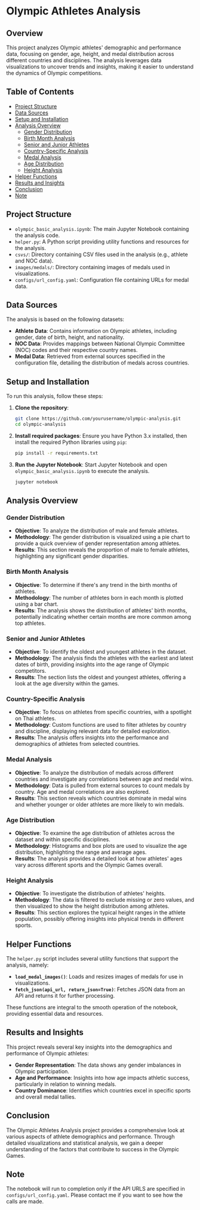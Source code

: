 
# Olympic Athletes Analysis

## Overview

This project analyzes Olympic athletes' demographic and performance data, focusing on gender, age, height, and medal distribution across different countries and disciplines. The analysis leverages data visualizations to uncover trends and insights, making it easier to understand the dynamics of Olympic competitions.

## Table of Contents

- [Project Structure](#project-structure)
- [Data Sources](#data-sources)
- [Setup and Installation](#setup-and-installation)
- [Analysis Overview](#analysis-overview)
  - [Gender Distribution](#gender-distribution)
  - [Birth Month Analysis](#birth-month-analysis)
  - [Senior and Junior Athletes](#senior-and-junior-athletes)
  - [Country-Specific Analysis](#country-specific-analysis)
  - [Medal Analysis](#medal-analysis)
  - [Age Distribution](#age-distribution)
  - [Height Analysis](#height-analysis)
- [Helper Functions](#helper-functions)
- [Results and Insights](#results-and-insights)
- [Conclusion](#conclusion)
- [Note](#note)

## Project Structure

- `olympic_basic_analysis.ipynb`: The main Jupyter Notebook containing the analysis code.
- `helper.py`: A Python script providing utility functions and resources for the analysis.
- `csvs/`: Directory containing CSV files used in the analysis (e.g., athlete and NOC data).
- `images/medals/`: Directory containing images of medals used in visualizations.
- `configs/url_config.yaml`: Configuration file containing URLs for medal data.

## Data Sources

The analysis is based on the following datasets:
- **Athlete Data**: Contains information on Olympic athletes, including gender, date of birth, height, and nationality.
- **NOC Data**: Provides mappings between National Olympic Committee (NOC) codes and their respective country names.
- **Medal Data**: Retrieved from external sources specified in the configuration file, detailing the distribution of medals across countries.

## Setup and Installation

To run this analysis, follow these steps:

1. **Clone the repository**:
   ```bash
   git clone https://github.com/yourusername/olympic-analysis.git
   cd olympic-analysis
   ```

2. **Install required packages**:
   Ensure you have Python 3.x installed, then install the required Python libraries using `pip`:
   ```bash
   pip install -r requirements.txt
   ```

3. **Run the Jupyter Notebook**:
   Start Jupyter Notebook and open `olympic_basic_analysis.ipynb` to execute the analysis.
   ```bash
   jupyter notebook
   ```

## Analysis Overview

### Gender Distribution

- **Objective**: To analyze the distribution of male and female athletes.
- **Methodology**: The gender distribution is visualized using a pie chart to provide a quick overview of gender representation among athletes.
- **Results**: This section reveals the proportion of male to female athletes, highlighting any significant gender disparities.

### Birth Month Analysis

- **Objective**: To determine if there's any trend in the birth months of athletes.
- **Methodology**: The number of athletes born in each month is plotted using a bar chart.
- **Results**: The analysis shows the distribution of athletes' birth months, potentially indicating whether certain months are more common among top athletes.

### Senior and Junior Athletes

- **Objective**: To identify the oldest and youngest athletes in the dataset.
- **Methodology**: The analysis finds the athletes with the earliest and latest dates of birth, providing insights into the age range of Olympic competitors.
- **Results**: The section lists the oldest and youngest athletes, offering a look at the age diversity within the games.

### Country-Specific Analysis

- **Objective**: To focus on athletes from specific countries, with a spotlight on Thai athletes.
- **Methodology**: Custom functions are used to filter athletes by country and discipline, displaying relevant data for detailed exploration.
- **Results**: The analysis offers insights into the performance and demographics of athletes from selected countries.

### Medal Analysis

- **Objective**: To analyze the distribution of medals across different countries and investigate any correlations between age and medal wins.
- **Methodology**: Data is pulled from external sources to count medals by country. Age and medal correlations are also explored.
- **Results**: This section reveals which countries dominate in medal wins and whether younger or older athletes are more likely to win medals.

### Age Distribution

- **Objective**: To examine the age distribution of athletes across the dataset and within specific disciplines.
- **Methodology**: Histograms and box plots are used to visualize the age distribution, highlighting the range and average ages.
- **Results**: The analysis provides a detailed look at how athletes' ages vary across different sports and the Olympic Games overall.

### Height Analysis

- **Objective**: To investigate the distribution of athletes' heights.
- **Methodology**: The data is filtered to exclude missing or zero values, and then visualized to show the height distribution among athletes.
- **Results**: This section explores the typical height ranges in the athlete population, possibly offering insights into physical trends in different sports.

## Helper Functions

The `helper.py` script includes several utility functions that support the analysis, namely:

- **`load_medal_images()`**: Loads and resizes images of medals for use in visualizations.
- **`fetch_json(api_url, return_json=True)`**: Fetches JSON data from an API and returns it for further processing.

These functions are integral to the smooth operation of the notebook, providing essential data and resources.

## Results and Insights

This project reveals several key insights into the demographics and performance of Olympic athletes:

- **Gender Representation**: The data shows any gender imbalances in Olympic participation.
- **Age and Performance**: Insights into how age impacts athletic success, particularly in relation to winning medals.
- **Country Dominance**: Identifies which countries excel in specific sports and overall medal tallies.

## Conclusion

The Olympic Athletes Analysis project provides a comprehensive look at various aspects of athlete demographics and performance. Through detailed visualizations and statistical analysis, we gain a deeper understanding of the factors that contribute to success in the Olympic Games.

## Note 

The notebook will run to completion only if the API URLS are specified in `configs/url_config.yaml`. Please contact me if you want to see how the calls are made. 